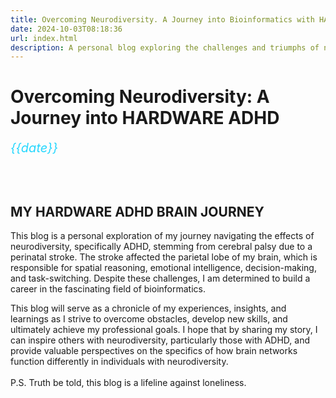 ```yaml
---
title: Overcoming Neurodiversity. A Journey into Bioinformatics with HARDWARE ADHD.
date: 2024-10-03T08:18:36
url: index.html
description: A personal blog exploring the challenges and triumphs of navigating a career in bioinformatics while living with the effects of cerebral palsy and ADHD. 
---
```


# Overcoming Neurodiversity: A Journey into HARDWARE ADHD
<span style="color: #26d7fe; font-size: 1.25rem; font-style: italic;">{{date}}</span>

<br> <br>

## MY HARDWARE ADHD BRAIN JOURNEY


This blog is a personal exploration of my journey navigating the effects of neurodiversity, specifically ADHD, stemming from cerebral palsy due to a perinatal stroke. The stroke affected the parietal lobe of my brain, which is responsible for spatial reasoning, emotional intelligence, decision-making, and task-switching. Despite these challenges, I am determined to build a career in the fascinating field of bioinformatics.

This blog will serve as a chronicle of my experiences, insights, and learnings as I strive to overcome obstacles, develop new skills, and ultimately achieve my professional goals. I hope that by sharing my story, I can inspire others with neurodiversity, particularly those with ADHD, and provide valuable perspectives on the specifics of how brain networks function differently in individuals with neurodiversity.
<br> <br>
P.S.  Truth be told, this blog is a lifeline against loneliness.